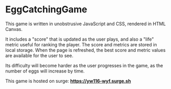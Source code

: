 # EggCatchingGame
This game is written in unobstrusive JavaScript and CSS, rendered in HTML Canvas. 

It includes a "score" that is updated as the user plays, and also a "life" metric useful for ranking the player. The score and metrics are stored in local storage. When the page is refreshed, the best score and metric values are available for the user to see. 

Its difficulty will become harder as the user progresses in the game, as the number of eggs will increase by time. 

This game is hosted on surge:
**https://yw116-wyf.surge.sh**
